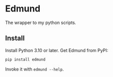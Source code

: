 # Edmund
The wrapper to my python scripts.


## Install
Install Python 3.10 or later. Get Edmund from PyPI:
```bash
pip install edmund
```
Invoke it with `edmund --help`.
